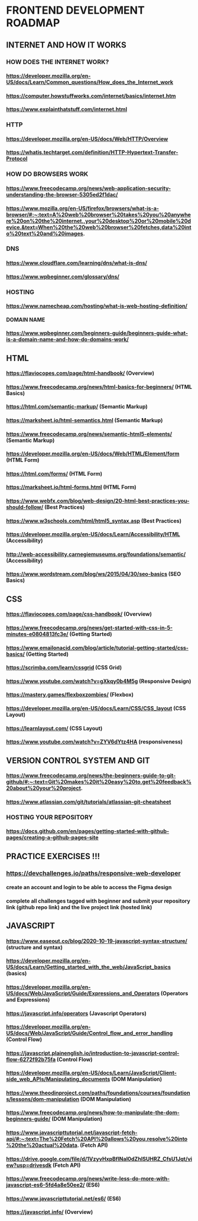# FRONTEND DEVELOPMENT ROADMAP

##  INTERNET AND HOW IT WORKS

### HOW DOES THE INTERNET WORK?
####  https://developer.mozilla.org/en-US/docs/Learn/Common_questions/How_does_the_Internet_work
####  https://computer.howstuffworks.com/internet/basics/internet.htm
####  https://www.explainthatstuff.com/internet.html

###  HTTP
####  https://developer.mozilla.org/en-US/docs/Web/HTTP/Overview
####  https://whatis.techtarget.com/definition/HTTP-Hypertext-Transfer-Protocol

### HOW DO BROWSERS WORK
####  https://www.freecodecamp.org/news/web-application-security-understanding-the-browser-5305ed2f1dac/
####  https://www.mozilla.org/en-US/firefox/browsers/what-is-a-browser/#:~:text=A%20web%20browser%20takes%20you%20anywhere%20on%20the%20internet.,your%20desktop%20or%20mobile%20device.&text=When%20the%20web%20browser%20fetches,data%20into%20text%20and%20images.

### DNS
####  https://www.cloudflare.com/learning/dns/what-is-dns/
####  https://www.wpbeginner.com/glossary/dns/

### HOSTING
####  https://www.namecheap.com/hosting/what-is-web-hosting-definition/

####  DOMAIN NAME
####  https://www.wpbeginner.com/beginners-guide/beginners-guide-what-is-a-domain-name-and-how-do-domains-work/

## HTML

####  https://flaviocopes.com/page/html-handbook/ (Overview)
####  https://www.freecodecamp.org/news/html-basics-for-beginners/ (HTML Basics)
####  https://html.com/semantic-markup/ (Semantic Markup)
####  https://marksheet.io/html-semantics.html (Semantic Markup)
####  https://www.freecodecamp.org/news/semantic-html5-elements/ (Semantic Markup)
####  https://developer.mozilla.org/en-US/docs/Web/HTML/Element/form (HTML Form)
####  https://html.com/forms/ (HTML Form)
####  https://marksheet.io/html-forms.html (HTML Form)
####  https://www.webfx.com/blog/web-design/20-html-best-practices-you-should-follow/ (Best Practices)
####  https://www.w3schools.com/html/html5_syntax.asp (Best Practices)
####  https://developer.mozilla.org/en-US/docs/Learn/Accessibility/HTML (Accessibility)
####  http://web-accessibility.carnegiemuseums.org/foundations/semantic/ (Accessibility)
####  https://www.wordstream.com/blog/ws/2015/04/30/seo-basics (SEO Basics)

## CSS

####  https://flaviocopes.com/page/css-handbook/ (Overview)
####  https://www.freecodecamp.org/news/get-started-with-css-in-5-minutes-e0804813fc3e/ (Getting Started)
####  https://www.emailonacid.com/blog/article/tutorial-getting-started/css-basics/ (Getting Started)
####  https://scrimba.com/learn/cssgrid (CSS Grid)
####  https://www.youtube.com/watch?v=gXkqy0b4M5g (Responsive Design)
####  https://mastery.games/flexboxzombies/ (Flexbox)
####  https://developer.mozilla.org/en-US/docs/Learn/CSS/CSS_layout (CSS Layout)
####  https://learnlayout.com/ (CSS Layout)
####  https://www.youtube.com/watch?v=ZYV6dYtz4HA (responsiveness)

## VERSION CONTROL SYSTEM AND GIT

####  https://www.freecodecamp.org/news/the-beginners-guide-to-git-github/#:~:text=Git%20makes%20it%20easy%20to,get%20feedback%20about%20your%20project.
####  https://www.atlassian.com/git/tutorials/atlassian-git-cheatsheet

### HOSTING YOUR REPOSITORY
####  https://docs.github.com/en/pages/getting-started-with-github-pages/creating-a-github-pages-site 

## PRACTICE EXERCISES !!!

### https://devchallenges.io/paths/responsive-web-developer
####  create an account and login to be able to access the Figma design
####  complete all challenges tagged with beginner and submit your repository link (github repo link) and the live project link (hosted link)

## JAVASCRIPT

####  https://www.easeout.co/blog/2020-10-19-javascript-syntax-structure/ (structure and syntax)
####  https://developer.mozilla.org/en-US/docs/Learn/Getting_started_with_the_web/JavaScript_basics (basics)
####  https://developer.mozilla.org/en-US/docs/Web/JavaScript/Guide/Expressions_and_Operators (Operators and Expressions)
####  https://javascript.info/operators (Javascript Operators)
####  https://developer.mozilla.org/en-US/docs/Web/JavaScript/Guide/Control_flow_and_error_handling (Control Flow)
####  https://javascript.plainenglish.io/introduction-to-javascript-control-flow-6272f92b75fa (Control Flow)
####  https://developer.mozilla.org/en-US/docs/Learn/JavaScript/Client-side_web_APIs/Manipulating_documents (DOM Manipulation)
####  https://www.theodinproject.com/paths/foundations/courses/foundations/lessons/dom-manipulation (DOM Manipulation)
####  https://www.freecodecamp.org/news/how-to-manipulate-the-dom-beginners-guide/ (DOM Manipulation)
####  https://www.javascripttutorial.net/javascript-fetch-api/#:~:text=The%20Fetch%20API%20allows%20you,resolve%20into%20the%20actual%20data. (Fetch API)
####  https://drive.google.com/file/d/1VzyvHxpBfINaI0dZhISUHRZ_CfsU1Jqt/view?usp=drivesdk (Fetch API)
####  https://www.freecodecamp.org/news/write-less-do-more-with-javascript-es6-5fd4a8e50ee2/ (ES6)
####  https://www.javascripttutorial.net/es6/ (ES6)
####  https://javascript.info/ (Overview)